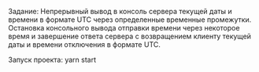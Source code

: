 Задание:
Непрерывный вывод в консоль сервера текущей даты и времени в формате UTC через определенные временные промежутки.
Остановка консольного вывода отправки времени через некоторое время и завершение ответа сервера с возвращением клиенту текущей даты и времени отключения в формате UTC.

Запуск проекта: yarn start